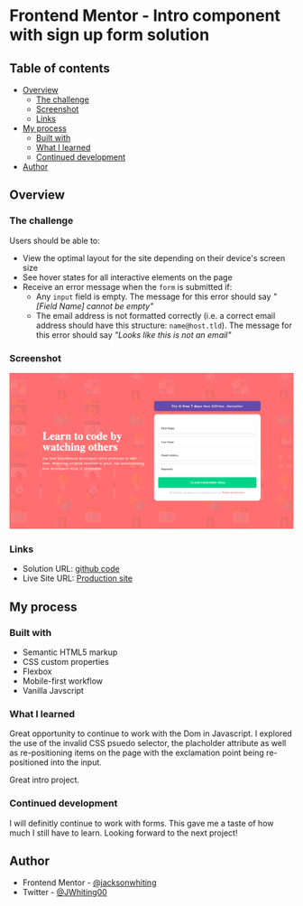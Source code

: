 # Frontend Mentor - Intro component with sign up form solution

## Table of contents

- [Overview](#overview)
  - [The challenge](#the-challenge)
  - [Screenshot](#screenshot)
  - [Links](#links)
- [My process](#my-process)
  - [Built with](#built-with)
  - [What I learned](#what-i-learned)
  - [Continued development](#continued-development)
- [Author](#author)

## Overview

### The challenge

Users should be able to:

- View the optimal layout for the site depending on their device's screen size
- See hover states for all interactive elements on the page
- Receive an error message when the `form` is submitted if:
  - Any `input` field is empty. The message for this error should say *"[Field Name] cannot be empty"*
  - The email address is not formatted correctly (i.e. a correct email address should have this structure: `name@host.tld`). The message for this error should say *"Looks like this is not an email"*

### Screenshot

![](/images/screenshot-intro-signup-form.png)

### Links

- Solution URL: [github code](https://github.com/jacksonwhiting/intro-component-signup-form)
- Live Site URL: [Production site](https://intro-signup-form-jwhiting.netlify.app/)

## My process

### Built with

- Semantic HTML5 markup
- CSS custom properties
- Flexbox
- Mobile-first workflow
- Vanilla Javscript

### What I learned

Great opportunity to continue to work with the Dom in Javascript.  I explored the use of the invalid CSS psuedo selector, the placholder attribute as well as re-positioning items on the page with the exclamation point being re-positioned into the input.  

Great intro project.

### Continued development

I will definitly continue to work with forms.  This gave me a taste of how much I still have to learn.  Looking forward to the next project!

## Author

- Frontend Mentor - [@jacksonwhiting](https://www.frontendmentor.io/profile/jacksonwhiting)
- Twitter - [@JWhiting00](https://www.twitter.com/JWhiting0)

